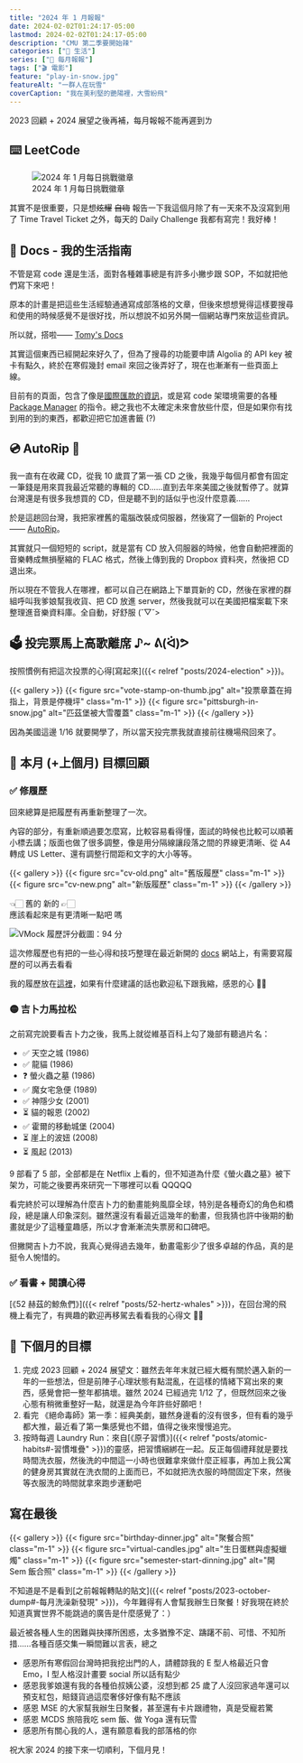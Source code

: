 ```yaml
---
title: "2024 年 1 月報報"
date: 2024-02-02T01:24:17-05:00
lastmod: 2024-02-02T01:24:17-05:00
description: "CMU 第二季要開始辣"
categories: ["🍫 生活"]
series: ["📰 每月報報"]
tags: ["🎬 電影"]
feature: "play-in-snow.jpg"
featureAlt: "一群人在玩雪"
coverCaption: "我在美利堅的艷陽裡，大雪紛飛"
---
```


2023 回顧 + 2024 展望之後再補，每月報報不能再遲到ㄌ

## ⌨️ LeetCode

<figure>
    <img class="mx-auto my-0 rounded-md max-h-96" src="leetcode-2024-jan.png" alt="2024 年 1 月每日挑戰徽章" loading="lazy">
    <figcaption class="text-center">2024 年 1 月每日挑戰徽章</figcaption>
</figure>

其實不是很重要，只是想~~炫耀~~ ~~自嗨~~ 報告一下我這個月除了有一天來不及沒寫到用了 Time Travel Ticket 之外，每天的 Daily Challenge 我都有寫完！我好棒！

## 📑 Docs - 我的生活指南

不管是寫 code 還是生活，面對各種雜事總是有許多小撇步跟 SOP，不如就把他們寫下來吧！

原本的計畫是把這些生活經驗通通寫成部落格的文章，但後來想想覺得這樣要搜尋和使用的時候感覺不是很好找，所以想說不如另外開一個網站專門來放這些資訊。

所以就，搭啦—— [Tomy's Docs](https://docs.tomy.me)

其實這個東西已經開起來好久了，但為了搜尋的功能要申請 Algolia 的 API key 被卡有點久，終於在寒假幾封 email 來回之後弄好了，現在也漸漸有一些頁面上線。

目前有的頁面，包含了像是[國際匯款的資訊](https://docs.tomy.me/misc/finance/international-wire)，或是寫 code 架環境需要的各種 [Package Manager](https://docs.tomy.me/package-managers/glossary/) 的指令。總之我也不太確定未來會放些什麼，但是如果你有找到用的到的東西，都歡迎把它加進書籤 (?)

## 💿 AutoRip 📀

我一直有在收藏 CD，從我 10 歲買了第一張 CD 之後，我幾乎每個月都會有固定一筆錢是用來買我最近常聽的專輯的 CD......直到去年來美國之後就暫停了。就算台灣還是有很多我想買的 CD，但是聽不到的話似乎也沒什麼意義......

於是這趟回台灣，我把家裡舊的電腦改裝成伺服器，然後寫了一個新的 Project —— [AutoRip](https://github.com/tomy0000000/autorip)。

其實就只一個短短的 script，就是當有 CD 放入伺服器的時候，他會自動把裡面的音樂轉成無損壓縮的 FLAC 格式，然後上傳到我的 Dropbox 資料夾，然後把 CD 退出來。

所以現在不管我人在哪裡，都可以自己在網路上下單買新的 CD，然後在家裡的群組呼叫我爹娘幫我收貨、把 CD 放進 server，然後我就可以在美國把檔案載下來整理進音樂資料庫。全自動，好舒服 (˘▽˘>

## 🗳️ 投完票馬上高歌離席 ♪~ ᕕ(ᐛ)ᕗ

按照慣例有把這次投票的心得[寫起來]({{< relref "posts/2024-election" >}})。

{{< gallery >}}
{{< figure src="vote-stamp-on-thumb.jpg" alt="投票章蓋在拇指上，背景是停機坪" class="m-1" >}}
{{< figure src="pittsburgh-in-snow.jpg" alt="匹茲堡被大雪覆蓋" class="m-1" >}}
{{< /gallery >}}

因為美國這邊 1/16 就要開學了，所以當天投完票我就直接前往機場飛回來了。

## 🎯 本月 (+上個月) 目標回顧

### ✅ 修履歷

回來總算是把履歷有再重新整理了一次。

內容的部分，有重新順過要怎麼寫，比較容易看得懂，面試的時候也比較可以順著小標去講；版面也做了很多調整，像是用分隔線讓段落之間的界線更清晰、從 A4 轉成 US Letter、還有調整行間距和文字的大小等等。

{{< gallery >}}
{{< figure src="cv-old.png" alt="舊版履歷" class="m-1" >}}
{{< figure src="cv-new.png" alt="新版履歷" class="m-1" >}}
{{< /gallery >}}
<figcaption class="text-center">👈🏻 舊的 新的 👉🏻<br>應該看起來是有更清晰一點吧 嗎</figcaption>

![VMock 履歷評分截圖：94 分](cv-vmock.png "最後丟到 VMock 上的分數高達 94 分呢：）")

這次修履歷也有把的一些心得和技巧整理在最近新開的 [docs](https://docs.tomy.me/misc/resume) 網站上，有需要寫履歷的可以再去看看

我的履歷放在[這裡](https://cv.tomy.me)，如果有什麼建議的話也歡迎私下跟我縮，感恩的心 🫶🏻

### 🟡 吉卜力馬拉松

之前寫完說要看吉卜力之後，我馬上就從維基百科上勾了幾部有聽過片名：

- ✅ 天空之城 (1986)
- ✅ 龍貓 (1986)
- ❓ 螢火蟲之墓 (1986)
- ✅ 魔女宅急便 (1989)
- ✅ 神隱少女 (2001)
- ⏳ 貓的報恩 (2002)
- ✅ 霍爾的移動城堡 (2004)
- ⏳ 崖上的波妞 (2008)
- ⏳ 風起 (2013)

9 部看了 5 部，全部都是在 Netflix 上看的，但不知道為什麼《螢火蟲之墓》被下架ㄌ，可能之後要再來研究一下哪裡可以看 QQQQQ

看完終於可以理解為什麼吉卜力的動畫能夠風靡全球，特別是各種奇幻的角色和橋段，總是讓人印象深刻。雖然還沒有看最近這幾年的動畫，但我猜也許中後期的動畫就是少了這種童趣感，所以才會漸漸流失票房和口碑吧。

但撇開吉卜力不說，我真心覺得過去幾年，動畫電影少了很多卓越的作品，真的是挺令人惋惜的。

### ✅ 看書 + 閱讀心得

[《52 赫茲的鯨魚們》]({{< relref "posts/52-hertz-whales" >}})，在回台灣的飛機上看完了，有興趣的歡迎再移駕去看看我的心得文 🫶🏻

## 🎯 下個月的目標

1. 完成 2023 回顧 + 2024 展望文：雖然去年年末就已經大概有關於邁入新的一年的一些想法，但是前陣子心理狀態有點混亂，在這樣的情緒下寫出來的東西，感覺會把一整年都搞壞。雖然 2024 已經過完 1/12 了，但既然回來之後心態有稍微重整好一點，就還是為今年許些好願吧！
2. 看完 《絕命毒師》第一季：經典美劇，雖然身邊看的沒有很多，但有看的幾乎都大推，最近看了第一集感覺也不錯，值得之後來慢慢追完。
3. 按時每週 Laundry Run：來自[《原子習慣》]({{< relref "posts/atomic-habits#-習慣堆疊" >}})的靈感，把習慣綑綁在一起。反正每個禮拜就是要找時間洗衣服，然後洗的中間這一小時也很難拿來做什麼正經事，再加上我公寓的健身房其實就在洗衣間的上面而已，不如就把洗衣服的時間固定下來，然後等衣服洗的時間就拿來跑步運動吧

## 寫在最後

{{< gallery >}}
{{< figure src="birthday-dinner.jpg" alt="聚餐合照" class="m-1" >}}
{{< figure src="virtual-candles.jpg" alt="生日蛋糕與虛擬蠟燭" class="m-1" >}}
{{< figure src="semester-start-dinning.jpg" alt="開 Sem 飯合照" class="m-1" >}}
{{< /gallery >}}

不知道是不是看到[之前報報轉貼的貼文]({{< relref "posts/2023-october-dump#-每月洗澡新發現" >}})，今年難得有人會幫我辦生日聚餐！好我現在終於知道真實世界不能跳過的廣告是什麼感覺了：）

最近被各種人生的困難與抉擇所困惑，太多猶豫不定、躊躇不前、可惜、不知所措......各種百感交集一瞬間難以言表，總之

- 感恩所有寒假回台灣時把我挖出門的人，請體諒我的 E 型人格最近只會 Emo，I 型人格沒計畫要 social 所以話有點少
- 感恩我爹娘還有我的各種伯叔姨公婆，沒想到都 25 歲了人沒回家過年還可以預支紅包，賠錢貨過這麼奢侈好像有點不應該
- 感恩 MSE 的大家幫我辦生日聚餐，甚至還有卡片跟禮物，真是受寵若驚
- 感恩 MCDS 旅陪我吃 sem 飯、做 Yoga 還有玩雪
- 感恩所有關心我的人，還有願意看我的部落格的你

祝大家 2024 的接下來一切順利，下個月見！
